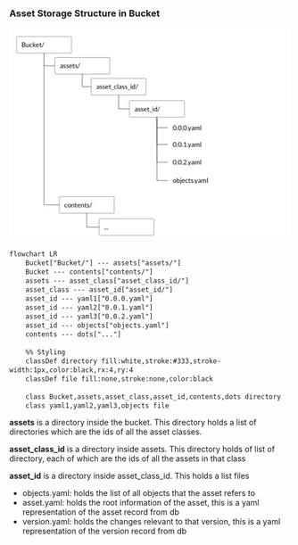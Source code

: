 ### Asset Storage Structure in Bucket

![asset-init](imgs/bucket_asset.jpg)

```mermaid
flowchart LR
    Bucket["Bucket/"] --- assets["assets/"]
    Bucket --- contents["contents/"]
    assets --- asset_class["asset_class_id/"]
    asset_class --- asset_id["asset_id/"]
    asset_id --- yaml1["0.0.0.yaml"]
    asset_id --- yaml2["0.0.1.yaml"]
    asset_id --- yaml3["0.0.2.yaml"]
    asset_id --- objects["objects.yaml"]
    contents --- dots["..."]
    
    %% Styling
    classDef directory fill:white,stroke:#333,stroke-width:1px,color:black,rx:4,ry:4
    classDef file fill:none,stroke:none,color:black
    
    class Bucket,assets,asset_class,asset_id,contents,dots directory
    class yaml1,yaml2,yaml3,objects file
```

**assets** is a directory inside the bucket. This directory holds a list of directories which are the ids of all the
asset classes.

**asset_class_id** is a directory inside assets. This directory holds of list of directory, each of which are the
ids of all the assets in that class

**asset_id** is a directory inside asset_class_id. This holds a list files

- objects.yaml: holds the list of all objects that the asset refers to
- asset.yaml: holds the root information of the asset, this is a yaml representation of the asset record from db
- version.yaml: holds the changes relevant to that version, this is a yaml representation of the version record from db

<br>
